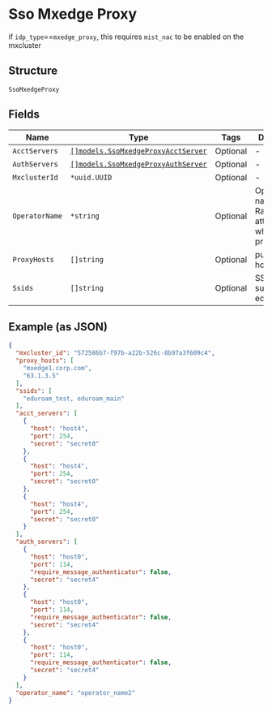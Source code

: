 
# Sso Mxedge Proxy

if `idp_type`==`mxedge_proxy`, this requires `mist_nac` to be enabled on the mxcluster

## Structure

`SsoMxedgeProxy`

## Fields

| Name | Type | Tags | Description |
|  --- | --- | --- | --- |
| `AcctServers` | [`[]models.SsoMxedgeProxyAcctServer`](../../doc/models/sso-mxedge-proxy-acct-server.md) | Optional | - |
| `AuthServers` | [`[]models.SsoMxedgeProxyAuthServer`](../../doc/models/sso-mxedge-proxy-auth-server.md) | Optional | - |
| `MxclusterId` | `*uuid.UUID` | Optional | - |
| `OperatorName` | `*string` | Optional | Operator name as Radius attribute while proxying |
| `ProxyHosts` | `[]string` | Optional | public hostname/IPs |
| `Ssids` | `[]string` | Optional | SSIDs that support eduroam |

## Example (as JSON)

```json
{
  "mxcluster_id": "572586b7-f97b-a22b-526c-8b97a3f609c4",
  "proxy_hosts": [
    "mxedge1.corp.com",
    "63.1.3.5"
  ],
  "ssids": [
    "eduroam_test, eduroam_main"
  ],
  "acct_servers": [
    {
      "host": "host4",
      "port": 254,
      "secret": "secret0"
    },
    {
      "host": "host4",
      "port": 254,
      "secret": "secret0"
    },
    {
      "host": "host4",
      "port": 254,
      "secret": "secret0"
    }
  ],
  "auth_servers": [
    {
      "host": "host0",
      "port": 114,
      "require_message_authenticator": false,
      "secret": "secret4"
    },
    {
      "host": "host0",
      "port": 114,
      "require_message_authenticator": false,
      "secret": "secret4"
    },
    {
      "host": "host0",
      "port": 114,
      "require_message_authenticator": false,
      "secret": "secret4"
    }
  ],
  "operator_name": "operator_name2"
}
```

